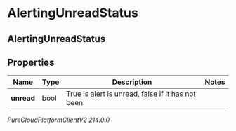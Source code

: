 # AlertingUnreadStatus

## AlertingUnreadStatus

## Properties

|Name | Type | Description | Notes|
|------------ | ------------- | ------------- | -------------|
| **unread** | bool | True is alert is unread, false if it has not been. | |



_PureCloudPlatformClientV2 214.0.0_
